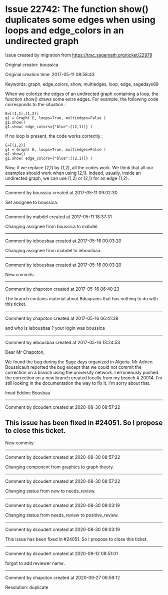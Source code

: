 # Issue 22742: The function show() duplicates some edges when using loops and edge_colors in an undirected graph

Issue created by migration from https://trac.sagemath.org/ticket/22979

Original creator: boussica

Original creation time: 2017-05-11 08:58:43

Keywords: graph, edge_colors, show, multiedges, loop, edge, sagedays89

When we colorize the edges of an undirected graph containing a loop, the function show()
draws some extra edges. For example, the following code corresponds to the situation :


```
E=[(1,1),(1,2)]
g1 = Graph( E, loops=True, multiedges=False )
g1.show()
g1.show( edge_colors={"blue":[(2,1)]} )
```


If no loop is present, the code works correctly :


```
E=[(1,2)]
g1 = Graph( E, loops=True, multiedges=False )
g1.show()
g1.show( edge_colors={"blue":[(2,1)]} )
```


Now, if we replace (2,1) by (1,2), all the codes work.
We think that all our examples should work when using (2,1). Indeed, usually, inside an undirected graph, we can use (1,2) or (2,1)  for an edge {1,2}.


---

Comment by boussica created at 2017-05-11 09:02:30

Set assignee to boussica.


---

Comment by mabdel created at 2017-05-11 18:37:31

Changing assignee from boussica to mabdel.


---

Comment by iebousbaa created at 2017-05-16 00:03:20

Changing assignee from mabdel to iebousbaa.


---

Comment by iebousbaa created at 2017-05-16 00:03:20

New commits:


---

Comment by chapoton created at 2017-05-16 06:40:23

The branch contains material about Bdiagrams that has nothing to do with this ticket.


---

Comment by chapoton created at 2017-05-16 06:41:38

and who is iebousbaa ? your login was boussica


---

Comment by iebousbaa created at 2017-05-16 13:24:53

Dear Mr Chapoton, 

We found the bug during the Sage days organized in Algeria. Mr Adrien Boussicault reported the bug except that we could not commit the correction on a branch using the university network. I erroneously pushed the correction on a new branch created locally from my branch # 20014. I'm still looking in the documentation the way to fix it. I'm sorry about that.


Imad Eddine Bousbaa


---

Comment by dcoudert created at 2020-08-30 08:57:22

This issue has been fixed in #24051. So I propose to close this ticket.
----
New commits:


---

Comment by dcoudert created at 2020-08-30 08:57:22

Changing component from graphics to graph theory.


---

Comment by dcoudert created at 2020-08-30 08:57:22

Changing status from new to needs_review.


---

Comment by dcoudert created at 2020-08-30 09:03:19

Changing status from needs_review to positive_review.


---

Comment by dcoudert created at 2020-08-30 09:03:19

This issue has been fixed in #24051. So I propose to close this ticket.


---

Comment by dcoudert created at 2020-09-12 09:51:01

forgot to add reviewer name.


---

Comment by chapoton created at 2020-09-27 06:59:12

Resolution: duplicate
